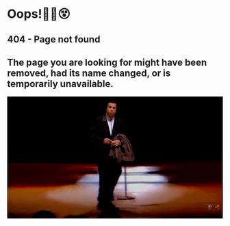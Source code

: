 <div class="markdown-container">
  
# Oops!😵‍💫😵
## 404 - Page not found
## The page you are looking for might have been removed, had its name changed, or is temporarily unavailable.
    
<center><div class="centered-container">
<a href="/">
    <img src="static/images/confused-travolta-moon-walk.gif" alt="404.gif" class="responsive-image">
</a></center></div> 


<footer>
    <div class="socials">
        <a href="https://www.youtube.com/watch?v=dQw4w9WgXcQ/#" target="_blank" title="Facebook"><i class="fab fa-facebook"></i></a>
    <a href="https://www.youtube.com/watch?v=dQw4w9WgXcQ/#" target="_blank" title="Twitter"><i class="fab fa-twitter"></i></a>
    <a href="https://www.youtube.com/watch?v=dQw4w9WgXcQ/#" target="_blank" title="Instagram"><i class="fab fa-instagram"></i></a>
    <a href="https://www.youtube.com/watch?v=dQw4w9WgXcQ/#" target="_blank" title="LinkedIn"><i class="fab fa-linkedin"></i></a>
    <a href="https://www.youtube.com/watch?v=dQw4w9WgXcQ/#" target="_blank" title="YouTube"><i class="fab fa-youtube"></i></a>
    <a href="https://www.youtube.com/watch?v=dQw4w9WgXcQ/#" target="_blank" title="TikTok"><i class="fab fa-tiktok"></i></a>
    <a href="https://www.youtube.com/watch?v=dQw4w9WgXcQ/#" target="_blank" title="Reddit"><i class="fab fa-reddit"></i></a>
    <a href="https://www.youtube.com/watch?v=dQw4w9WgXcQ/#" target="_blank" title="Pinterest"><i class="fab fa-pinterest"></i></a>
    <a href="https://www.youtube.com/watch?v=dQw4w9WgXcQ/#" target="_blank" title="Snapchat"><i class="fab fa-snapchat"></i></a>
    <a href="https://www.youtube.com/watch?v=dQw4w9WgXcQ/#" target="_blank" title="WhatsApp"><i class="fab fa-whatsapp"></i></a>
    <a href="https://www.youtube.com/watch?v=dQw4w9WgXcQ/#" target="_blank" title="Discord"><i class="fab fa-discord"></i></a>
    <a href="https://www.youtube.com/watch?v=dQw4w9WgXcQ/#" target="_blank" title="Twitch"><i class="fab fa-twitch"></i></a>
    <a href="https://www.youtube.com/watch?v=dQw4w9WgXcQ/#" target="_blank" title="Telegram"><i class="fab fa-telegram"></i></a>
    <a href="https://www.youtube.com/watch?v=dQw4w9WgXcQ/#" target="_blank" title="Medium"><i class="fab fa-medium"></i></a>
    <a href="https://www.youtube.com/watch?v=dQw4w9WgXcQ/#" target="_blank" title="GitHub"><i class="fab fa-github"></i></a>
    <a href="https://www.youtube.com/watch?v=dQw4w9WgXcQ/#" target="_blank" title="Stack Overflow"><i class="fab fa-stack-overflow"></i></a>
    <a href="https://www.youtube.com/watch?v=dQw4w9WgXcQ/#" target="_blank" title="CodePen"><i class="fab fa-codepen"></i></a>
    <a href="https://www.youtube.com/watch?v=dQw4w9WgXcQ/#" target="_blank" title="Behance"><i class="fab fa-behance"></i></a>
    <a href="https://www.youtube.com/watch?v=dQw4w9WgXcQ/#" target="_blank" title="Dribbble"><i class="fab fa-dribbble"></i></a>
    <a href="https://www.youtube.com/watch?v=dQw4w9WgXcQ/#" target="_blank" title="Vimeo"><i class="fab fa-vimeo"></i></a>
    <a href="https://www.youtube.com/watch?v=dQw4w9WgXcQ/#" target="_blank" title="Spotify"><i class="fab fa-spotify"></i></a>
    <a href="https://www.youtube.com/watch?v=dQw4w9WgXcQ/#" target="_blank" title="SoundCloud"><i class="fab fa-soundcloud"></i></a>
    <a href="https://www.youtube.com/watch?v=dQw4w9WgXcQ/#" target="_blank" title="Slack"><i class="fab fa-slack"></i></a>
    <a href="https://www.youtube.com/watch?v=dQw4w9WgXcQ/#" target="_blank" title="Skype"><i class="fab fa-skype"></i></a>
    <a href="https://www.youtube.com/watch?v=dQw4w9WgXcQ/#" target="_blank" title="Discourse"><i class="fab fa-discourse"></i></a>
    <a href="https://www.youtube.com/watch?v=dQw4w9WgXcQ/#" target="_blank" title="WordPress"><i class="fab fa-wordpress"></i></a>
    <a href="https://www.youtube.com/watch?v=dQw4w9WgXcQ/#" target="_blank" title="Blogger"><i class="fab fa-blogger"></i></a>
    <a href="https://www.youtube.com/watch?v=dQw4w9WgXcQ/#" target="_blank" title="Tumblr"><i class="fab fa-tumblr"></i></a>
    <a href="https://www.youtube.com/watch?v=dQw4w9WgXcQ/#" target="_blank" title="Patreon"><i class="fab fa-patreon"></i></a>
    <a href="https://www.youtube.com/watch?v=dQw4w9WgXcQ/#" target="_blank" title="PayPal"><i class="fab fa-paypal"></i></a>
    <a href="https://www.youtube.com/watch?v=dQw4w9WgXcQ/#" target="_blank" title="Amazon"><i class="fab fa-amazon"></i></a>
    <a href="https://www.youtube.com/watch?v=dQw4w9WgXcQ/#" target="_blank" title="eBay"><i class="fab fa-ebay"></i></a>
    <a href="https://www.youtube.com/watch?v=dQw4w9WgXcQ/#" target="_blank" title="Etsy"><i class="fab fa-etsy"></i></a>
    <a href="https://www.youtube.com/watch?v=dQw4w9WgXcQ/#" target="_blank" title="Shopify"><i class="fab fa-shopify"></i></a>
    <a href="https://www.youtube.com/watch?v=dQw4w9WgXcQ/#" target="_blank" title="AliExpress"><i class="fab fa-aliexpress"></i></a>
    </div>
</footer>
